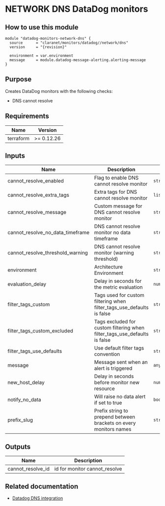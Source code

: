 # NETWORK DNS DataDog monitors

## How to use this module

```hcl
module "datadog-monitors-network-dns" {
  source      = "claranet/monitors/datadog//network/dns"
  version     = "{revision}"

  environment = var.environment
  message     = module.datadog-message-alerting.alerting-message
}

```

## Purpose

Creates DataDog monitors with the following checks:

- DNS cannot resolve

## Requirements

| Name | Version |
|------|---------|
| terraform | >= 0.12.26 |

## Inputs

| Name | Description | Type | Default | Required |
|------|-------------|------|---------|:--------:|
| cannot\_resolve\_enabled | Flag to enable DNS cannot resolve monitor | `string` | `"true"` | no |
| cannot\_resolve\_extra\_tags | Extra tags for DNS cannot resolve monitor | `list(string)` | `[]` | no |
| cannot\_resolve\_message | Custom message for DNS cannot resolve monitor | `string` | `""` | no |
| cannot\_resolve\_no\_data\_timeframe | DNS cannot resolve monitor no data timeframe | `string` | `10` | no |
| cannot\_resolve\_threshold\_warning | DNS cannot resolve monitor (warning threshold) | `string` | `3` | no |
| environment | Architecture Environment | `string` | n/a | yes |
| evaluation\_delay | Delay in seconds for the metric evaluation | `number` | `15` | no |
| filter\_tags\_custom | Tags used for custom filtering when filter\_tags\_use\_defaults is false | `string` | `"*"` | no |
| filter\_tags\_custom\_excluded | Tags excluded for custom filtering when filter\_tags\_use\_defaults is false | `string` | `""` | no |
| filter\_tags\_use\_defaults | Use default filter tags convention | `string` | `"true"` | no |
| message | Message sent when an alert is triggered | `any` | n/a | yes |
| new\_host\_delay | Delay in seconds before monitor new resource | `number` | `300` | no |
| notify\_no\_data | Will raise no data alert if set to true | `bool` | `true` | no |
| prefix\_slug | Prefix string to prepend between brackets on every monitors names | `string` | `""` | no |

## Outputs

| Name | Description |
|------|-------------|
| cannot\_resolve\_id | id for monitor cannot\_resolve |

## Related documentation

- [Datadog DNS integration](https://docs.datadoghq.com/integrations/dns_check/)
